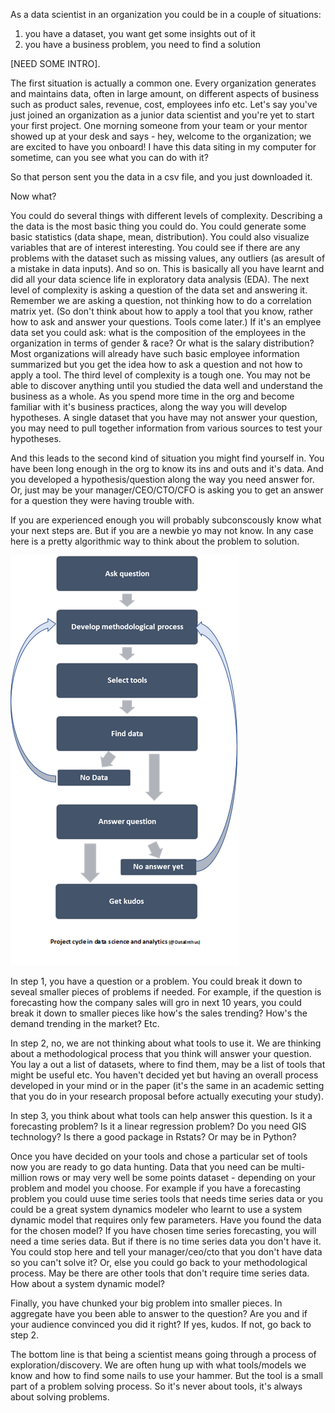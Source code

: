As a data scientist in an organization you could be in a couple of situations:  
1) you have a dataset, you want get some insights out of it
2) you have a business problem, you need to find a solution

[NEED SOME INTRO]. 

The first situation is actually a common one. Every organization generates and maintains data, often in large amount, on different aspects of business such as product sales, revenue, cost, employees info etc. Let's say you've just joined an organization as a junior data scientist and you're yet to start your first project. One morning someone from your team or your mentor showed up at your desk and says - hey, welcome to the organization; we are excited to have you onboard! I have this data siting in my computer for sometime, can you see what you can do with it?

So that person sent you the data in a csv file, and you just downloaded it.  

Now what?  

You could do several things with different levels of complexity. Describing a the data is the most basic thing you could do. You could generate some basic statistics (data shape, mean, distribution). You could also visualize variables that are of interest interesting. You could see if there are any problems with the dataset such as missing values, any outliers (as aresult of a mistake in data inputs). And so on. This is basically all you have learnt and did all your data science life in exploratory data analysis (EDA).
The next level of complexity is asking a question of the data set and answering it. Remember we are asking a question, not thinking how to do a correlation matrix yet. (So don't think about how to apply a tool that you know, rather how to ask and answer your questions. Tools come later.) If it's an emplyee data set you could ask: what is the composition of the employees in the organization in terms of gender & race? Or what is the salary distribution? Most organizations will already have such basic employee information summarized but you get the idea how to ask a question and not how to apply a tool.
The third level of complexity is a tough one. You may not be able to discover anything until you studied the data well and understand the business as a whole. As you spend more time in the org and become familiar with it's business practices, along the way you will develop hypotheses. A single dataset that you have may not answer your question, you may need to pull together information from various sources to test your hypotheses.

And this leads to the second kind of situation you might find yourself in. You have been long enough in the org to know its ins and outs and it's data. And you developed a hypothesis/question along the way you need answer for. Or, just may be your manager/CEO/CTO/CFO is asking you to get an answer for a question they were having trouble with.

If you are experienced enough you will probably subconscously know what your next steps are. But if you are a newbie yo may not know. In any case here is a pretty algorithmic way to think about the problem to solution.

![](/images/misc/ds-cycle.png)

In step 1, you have a question or a problem. You could break it down to seveal smaller pieces of problems if needed. For example, if the question is forecasting how the company sales will gro in next 10 years, you could break it down to smaller pieces like how's the sales trending? How's the demand trending in the market? Etc.

In step 2, no, we are not thinking about what tools to use it. We are thinking about a methodological process that you think will answer your question. You lay a out a list of datasets, where to find them, may be a list of tools that might be useful etc. You haven't decided yet but having an overall process developed in your mind or in the paper (it's the same in an academic setting that you do in your research proposal before actually executing your study).

In step 3, you think about what tools can help answer this question. Is it a forecasting problem? Is it a linear regression problem? Do you need GIS technology? Is there a good package in Rstats? Or may be in Python?

Once you have decided on your tools and chose a particular set of tools now you are ready to go data hunting. Data that you need can be multi-million rows or may very well be some points dataset - depending on your problem and model you choose. For example if you have a forecasting problem you could uuse time series tools that needs time series data or you could be a great system dynamics modeler who learnt to use a system dynamic model that requires only few parameters. Have you found the data for the chosen model? If you have chosen time series forecasting, you will need a time series data. But if there is no time series data you don't have it. You could stop here and tell your manager/ceo/cto that you don't have data so you can't solve it? Or, else you could go back to your methodological process. May be there are other tools that don't require time series data. How about a system dynamic model?

Finally, you have chunked your big problem into smaller pieces. In aggregate have you been able to answer to the question? Are you and if your audience convinced you did it right? If yes, kudos. If not, go back to step 2.

The bottom line is that being a scientist means going through a process of exploration/discovery. We are often hung up with what tools/models we know and how to find some nails to use your hammer. But the tool is a small part of a problem solving process. So it's never about tools, it's always about solving problems.
